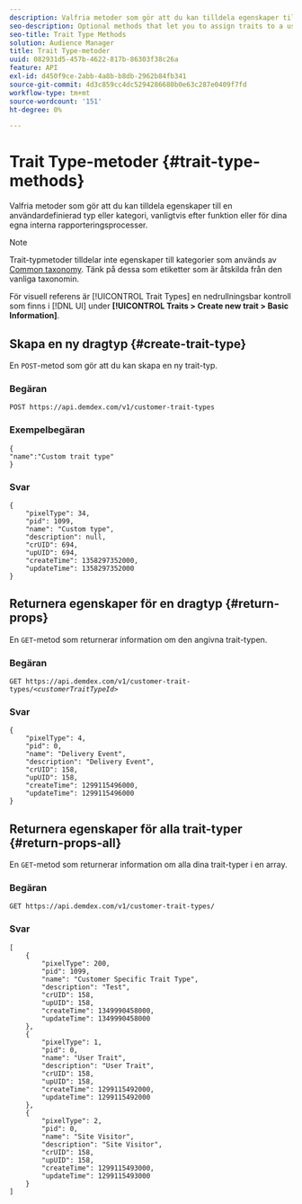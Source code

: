 ```yaml
---
description: Valfria metoder som gör att du kan tilldela egenskaper till en användardefinierad typ eller kategori, vanligtvis efter funktion eller för dina egna interna rapporteringsprocesser.
seo-description: Optional methods that let you to assign traits to a user-defined type or category, usually according to function or for your own internal reporting processes.
seo-title: Trait Type Methods
solution: Audience Manager
title: Trait Type-metoder
uuid: 082931d5-457b-4622-817b-86303f38c26a
feature: API
exl-id: d450f9ce-2abb-4a8b-b8db-2962b84fb341
source-git-commit: 4d3c859cc4dc5294286680b0e63c287e0409f7fd
workflow-type: tm+mt
source-wordcount: '151'
ht-degree: 0%

---
```


# Trait Type-metoder {#trait-type-methods}

Valfria metoder som gör att du kan tilldela egenskaper till en användardefinierad typ eller kategori, vanligtvis efter funktion eller för dina egna interna rapporteringsprocesser.

<!-- c_rest_api_trait_types_intro.xml -->

>[!NOTE]
>
>Trait-typmetoder tilldelar inte egenskaper till kategorier som används av [Common taxonomy](../../api/rest-api-main/aam-api-taxonomy.md#taxonomic-api-methods). Tänk på dessa som etiketter som är åtskilda från den vanliga taxonomin.

För visuell referens är [!UICONTROL Trait Types] en nedrullningsbar kontroll som finns i [!DNL UI] under **[!UICONTROL Traits > Create new trait > Basic Information]**.

## Skapa en ny dragtyp {#create-trait-type}

En `POST`-metod som gör att du kan skapa en ny trait-typ.

<!-- r_rest_api_create_trait_type.xml -->

### Begäran

`POST https://api.demdex.com/v1/customer-trait-types`

### Exempelbegäran

```
{
"name":"Custom trait type"
}
```

### Svar

```
{
    "pixelType": 34,
    "pid": 1099,
    "name": "Custom type",
    "description": null,
    "crUID": 694,
    "upUID": 694,
    "createTime": 1358297352000,
    "updateTime": 1358297352000
}
```

## Returnera egenskaper för en dragtyp {#return-props}

En `GET`-metod som returnerar information om den angivna trait-typen.

<!-- r_rest_api_get_trait_type.xml -->

### Begäran

`GET https://api.demdex.com/v1/customer-trait-types/`*`<customerTraitTypeId>`*

### Svar

```
{
    "pixelType": 4,
    "pid": 0,
    "name": "Delivery Event",
    "description": "Delivery Event",
    "crUID": 158,
    "upUID": 158,
    "createTime": 1299115496000,
    "updateTime": 1299115496000
}
```

## Returnera egenskaper för alla trait-typer {#return-props-all}

En `GET`-metod som returnerar information om alla dina trait-typer i en array.

<!-- r_rest_api_get_trait_types.xml -->

### Begäran

`GET https://api.demdex.com/v1/customer-trait-types/`

### Svar

```
[
    {
        "pixelType": 200,
        "pid": 1099,
        "name": "Customer Specific Trait Type",
        "description": "Test",
        "crUID": 158,
        "upUID": 158,
        "createTime": 1349990458000,
        "updateTime": 1349990458000
    },
    {
        "pixelType": 1,
        "pid": 0,
        "name": "User Trait",
        "description": "User Trait",
        "crUID": 158,
        "upUID": 158,
        "createTime": 1299115492000,
        "updateTime": 1299115492000
    },
    {
        "pixelType": 2,
        "pid": 0,
        "name": "Site Visitor",
        "description": "Site Visitor",
        "crUID": 158,
        "upUID": 158,
        "createTime": 1299115493000,
        "updateTime": 1299115493000
    }
]
```
